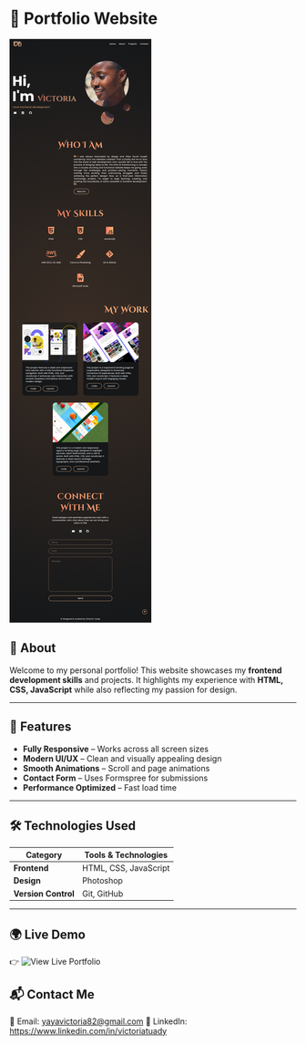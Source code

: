 # 🚀 Portfolio Website

![Portfolio Preview](./assets/images/design/preview-website.png)

## 🌟 About

Welcome to my personal portfolio! This website showcases my **frontend development skills** and projects. It highlights my experience with **HTML, CSS, JavaScript** while also reflecting my passion for design.

---

## 📌 Features

- **Fully Responsive** – Works across all screen sizes
- **Modern UI/UX** – Clean and visually appealing design
- **Smooth Animations** – Scroll and page animations
- **Contact Form** – Uses Formspree for submissions
- **Performance Optimized** – Fast load time

---

## 🛠️ Technologies Used

| **Category**        | **Tools & Technologies** |
| ------------------- | ------------------------ |
| **Frontend**        | HTML, CSS, JavaScript    |
| **Design**          | Photoshop                |
| **Version Control** | Git, GitHub              |

---

## 🌍 Live Demo

👉 ![View Live Portfolio](https://victoriatuady.github.io/Portfolio-website/)

## 📬 Contact Me

📧 Email: <yayavictoria82@gmail.com>
💼 LinkedIn: <https://www.linkedin.com/in/victoriatuady>
